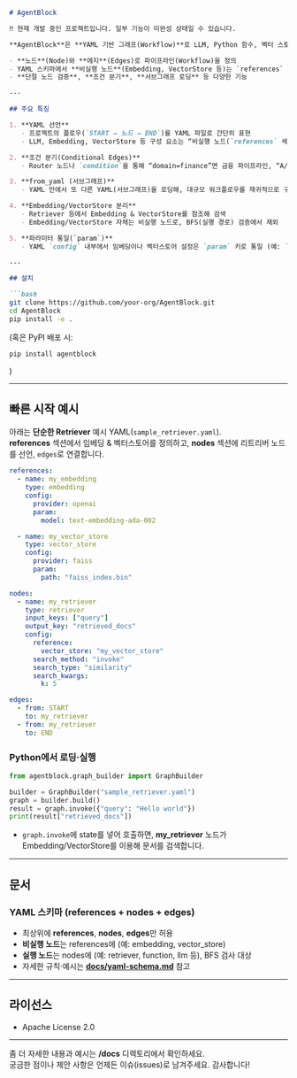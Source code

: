 ```markdown
# AgentBlock

‼ 현재 개발 중인 프로젝트입니다. 일부 기능이 미완성 상태일 수 있습니다.

**AgentBlock**은 **YAML 기반 그래프(Workflow)**로 LLM, Python 함수, 벡터 스토어, 라우터 등을 노드 단위로 구성·실행할 수 있는 **멀티 에이전트 프레임워크**입니다.

- **노드**(Node)와 **에지**(Edges)로 파이프라인(Workflow)을 정의  
- YAML 스키마에서 **비실행 노드**(Embedding, VectorStore 등)는 `references` 섹션, **실행 노드**(LLM, Function, Retriever 등)는 `nodes` 섹션에 선언  
- **단절 노드 검증**, **조건 분기**, **서브그래프 로딩** 등 다양한 기능

---

## 주요 특징

1. **YAML 선언**  
   - 프로젝트의 플로우(`START → 노드 → END`)를 YAML 파일로 간단히 표현  
   - LLM, Embedding, VectorStore 등 구성 요소는 “비실행 노드(`references` 섹션)” 혹은 “실행 노드(`nodes` 섹션)”로 구분

2. **조건 분기(Conditional Edges)**  
   - Router 노드나 `condition`을 통해 “domain=finance”면 금융 파이프라인, “A/B” 분기 등 다양한 조건부 실행

3. **from_yaml (서브그래프)**  
   - YAML 안에서 또 다른 YAML(서브그래프)을 로딩해, 대규모 워크플로우를 재귀적으로 구성

4. **Embedding/VectorStore 분리**  
   - Retriever 등에서 Embedding & VectorStore를 참조해 검색  
   - Embedding/VectorStore 자체는 비실행 노드로, BFS(실행 경로) 검증에서 제외

5. **파라미터 통일(`param`)**  
   - YAML `config` 내부에서 임베딩이나 벡터스토어 설정은 `param` 키로 통일 (예: `model`, `path` 등)

---

## 설치

```bash
git clone https://github.com/your-org/AgentBlock.git
cd AgentBlock
pip install -e .
```

(혹은 PyPI 배포 시:  
```bash
pip install agentblock
```  
)

---

## 빠른 시작 예시

아래는 **단순한 Retriever** 예시 YAML(`sample_retriever.yaml`).  
**references** 섹션에서 임베딩 & 벡터스토어를 정의하고, **nodes** 섹션에 리트리버 노드를 선언, `edges`로 연결합니다.

```yaml
references:
  - name: my_embedding
    type: embedding
    config:
      provider: openai
      param:
        model: text-embedding-ada-002

  - name: my_vector_store
    type: vector_store
    config:
      provider: faiss
      param:
        path: "faiss_index.bin"

nodes:
  - name: my_retriever
    type: retriever
    input_keys: ["query"]
    output_key: "retrieved_docs"
    config:
      reference:
        vector_store: "my_vector_store"
      search_method: "invoke"
      search_type: "similarity"
      search_kwargs:
        k: 5

edges:
  - from: START
    to: my_retriever
  - from: my_retriever
    to: END
```

### Python에서 로딩·실행

```python
from agentblock.graph_builder import GraphBuilder

builder = GraphBuilder("sample_retriever.yaml")
graph = builder.build()
result = graph.invoke({"query": "Hello world"})
print(result["retrieved_docs"])
```

- `graph.invoke`에 state를 넣어 호출하면, **my_retriever** 노드가 Embedding/VectorStore를 이용해 문서를 검색합니다.

---

## 문서

### YAML 스키마 (references + nodes + edges)

- 최상위에 **references**, **nodes**, **edges**만 허용  
- **비실행 노드**는 references에 (예: embedding, vector_store)  
- **실행 노드**는 nodes에 (예: retriever, function, llm 등), BFS 검사 대상  
- 자세한 규칙·예시는 **[docs/yaml-schema.md](docs/yaml-schema.md)** 참고

---

## 라이선스

- Apache License 2.0

---

좀 더 자세한 내용과 예시는 **/docs** 디렉토리에서 확인하세요.  
궁금한 점이나 제안 사항은 언제든 이슈(issues)로 남겨주세요. 감사합니다!
```